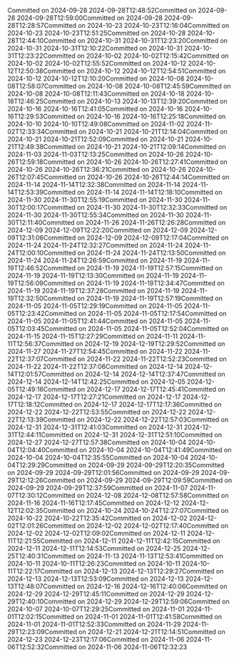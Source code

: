 Committed on 2024-09-28 2024-09-28T12:48:52Committed on 2024-09-28 2024-09-28T12:59:00Committed on 2024-09-28 2024-09-28T12:28:57Committed on 2024-10-23 2024-10-23T12:16:04Committed on 2024-10-23 2024-10-23T12:51:25Committed on 2024-10-28 2024-10-28T12:44:10Committed on 2024-10-31 2024-10-31T12:23:20Committed on 2024-10-31 2024-10-31T12:10:22Committed on 2024-10-31 2024-10-31T12:23:22Committed on 2024-10-02 2024-10-02T12:15:42Committed on 2024-10-02 2024-10-02T12:55:52Committed on 2024-10-12 2024-10-12T12:50:38Committed on 2024-10-12 2024-10-12T12:54:51Committed on 2024-10-12 2024-10-12T12:10:20Committed on 2024-10-08 2024-10-08T12:58:07Committed on 2024-10-08 2024-10-08T12:45:59Committed on 2024-10-08 2024-10-08T12:11:43Committed on 2024-10-18 2024-10-18T12:46:25Committed on 2024-10-13 2024-10-13T12:39:20Committed on 2024-10-16 2024-10-16T12:41:05Committed on 2024-10-16 2024-10-16T12:29:53Committed on 2024-10-16 2024-10-16T12:25:18Committed on 2024-10-10 2024-10-10T12:49:08Committed on 2024-11-02 2024-11-02T12:33:34Committed on 2024-10-21 2024-10-21T12:14:04Committed on 2024-10-21 2024-10-21T12:52:09Committed on 2024-10-21 2024-10-21T12:49:38Committed on 2024-10-21 2024-10-21T12:09:14Committed on 2024-11-03 2024-11-03T12:13:25Committed on 2024-10-26 2024-10-26T12:59:18Committed on 2024-10-26 2024-10-26T12:27:41Committed on 2024-10-26 2024-10-26T12:36:21Committed on 2024-10-26 2024-10-26T12:07:45Committed on 2024-10-26 2024-10-26T12:44:14Committed on 2024-11-14 2024-11-14T12:32:38Committed on 2024-11-14 2024-11-14T12:53:39Committed on 2024-11-14 2024-11-14T12:18:10Committed on 2024-11-30 2024-11-30T12:55:19Committed on 2024-11-30 2024-11-30T12:00:17Committed on 2024-11-30 2024-11-30T12:32:33Committed on 2024-11-30 2024-11-30T12:55:34Committed on 2024-11-30 2024-11-30T12:11:40Committed on 2024-11-26 2024-11-26T12:26:28Committed on 2024-12-09 2024-12-09T12:22:20Committed on 2024-12-09 2024-12-09T12:31:06Committed on 2024-12-09 2024-12-09T12:17:04Committed on 2024-11-24 2024-11-24T12:32:27Committed on 2024-11-24 2024-11-24T12:00:10Committed on 2024-11-24 2024-11-24T12:13:50Committed on 2024-11-24 2024-11-24T12:26:59Committed on 2024-11-19 2024-11-19T12:46:52Committed on 2024-11-19 2024-11-19T12:57:15Committed on 2024-11-19 2024-11-19T12:13:30Committed on 2024-11-19 2024-11-19T12:56:09Committed on 2024-11-19 2024-11-19T12:34:47Committed on 2024-11-19 2024-11-19T12:37:28Committed on 2024-11-19 2024-11-19T12:32:50Committed on 2024-11-19 2024-11-19T12:57:19Committed on 2024-11-05 2024-11-05T12:29:19Committed on 2024-11-05 2024-11-05T12:23:42Committed on 2024-11-05 2024-11-05T12:17:54Committed on 2024-11-05 2024-11-05T12:41:44Committed on 2024-11-05 2024-11-05T12:03:45Committed on 2024-11-05 2024-11-05T12:52:04Committed on 2024-11-15 2024-11-15T12:27:29Committed on 2024-11-11 2024-11-11T12:56:37Committed on 2024-12-19 2024-12-19T12:29:52Committed on 2024-11-27 2024-11-27T12:54:45Committed on 2024-11-22 2024-11-22T12:37:07Committed on 2024-11-22 2024-11-22T12:52:23Committed on 2024-11-22 2024-11-22T12:37:06Committed on 2024-12-14 2024-12-14T12:01:57Committed on 2024-12-14 2024-12-14T12:37:47Committed on 2024-12-14 2024-12-14T12:42:25Committed on 2024-12-05 2024-12-05T12:49:16Committed on 2024-12-17 2024-12-17T12:45:41Committed on 2024-12-17 2024-12-17T12:27:21Committed on 2024-12-17 2024-12-17T12:18:12Committed on 2024-12-17 2024-12-17T12:17:36Committed on 2024-12-22 2024-12-22T12:53:55Committed on 2024-12-22 2024-12-22T12:13:39Committed on 2024-12-22 2024-12-22T12:57:03Committed on 2024-12-31 2024-12-31T12:41:03Committed on 2024-12-31 2024-12-31T12:44:11Committed on 2024-12-31 2024-12-31T12:51:10Committed on 2024-12-27 2024-12-27T12:57:38Committed on 2024-10-04 2024-10-04T12:04:40Committed on 2024-10-04 2024-10-04T12:41:49Committed on 2024-10-04 2024-10-04T12:35:55Committed on 2024-10-04 2024-10-04T12:29:29Committed on 2024-09-29 2024-09-29T12:20:35Committed on 2024-09-29 2024-09-29T12:01:56Committed on 2024-09-29 2024-09-29T12:12:26Committed on 2024-09-29 2024-09-29T12:09:59Committed on 2024-09-29 2024-09-29T12:37:59Committed on 2024-11-07 2024-11-07T12:30:12Committed on 2024-12-08 2024-12-08T12:57:58Committed on 2024-11-16 2024-11-16T12:17:45Committed on 2024-12-12 2024-12-12T12:02:35Committed on 2024-10-24 2024-10-24T12:27:07Committed on 2024-10-22 2024-10-22T12:35:42Committed on 2024-12-02 2024-12-02T12:01:26Committed on 2024-12-02 2024-12-02T12:17:40Committed on 2024-12-02 2024-12-02T12:09:02Committed on 2024-12-11 2024-12-11T12:21:55Committed on 2024-12-11 2024-12-11T12:42:15Committed on 2024-12-11 2024-12-11T12:14:53Committed on 2024-12-25 2024-12-25T12:40:31Committed on 2024-11-13 2024-11-13T12:53:41Committed on 2024-10-11 2024-10-11T12:26:23Committed on 2024-10-11 2024-10-11T12:22:17Committed on 2024-12-13 2024-12-13T12:29:27Committed on 2024-12-13 2024-12-13T12:53:09Committed on 2024-12-13 2024-12-13T12:48:07Committed on 2024-12-16 2024-12-16T12:40:06Committed on 2024-12-29 2024-12-29T12:45:11Committed on 2024-12-29 2024-12-29T12:40:10Committed on 2024-12-29 2024-12-29T12:59:06Committed on 2024-10-07 2024-10-07T12:29:25Committed on 2024-11-01 2024-11-01T12:02:15Committed on 2024-11-01 2024-11-01T12:41:58Committed on 2024-11-01 2024-11-01T12:52:33Committed on 2024-11-29 2024-11-29T12:23:09Committed on 2024-12-21 2024-12-21T12:14:51Committed on 2024-12-23 2024-12-23T12:17:06Committed on 2024-11-06 2024-11-06T12:52:32Committed on 2024-11-06 2024-11-06T12:32:23